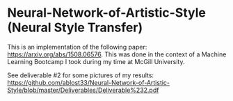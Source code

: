 # Neural-Network-of-Artistic-Style (Neural Style Transfer)

This is an implementation of the following paper: https://arxiv.org/abs/1508.06576. This was done in the context of a Machine Learning Bootcamp I took during my time at McGill University.

See deliverable #2 for some pictures of my results: https://github.com/ablost33/Neural-Network-of-Artistic-Style/blob/master/Deliverables/Deliverable%232.pdf
